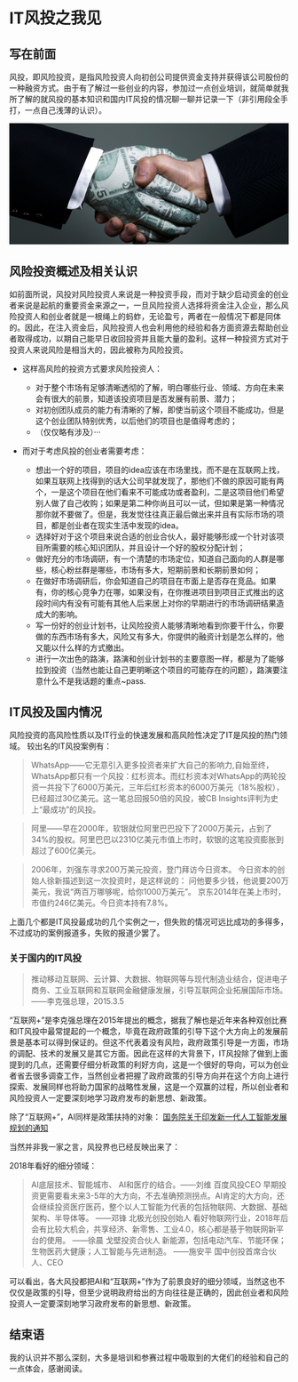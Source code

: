 # IT风投之我见

## 写在前面

风投，即风险投资，是指风险投资人向初创公司提供资金支持并获得该公司股份的一种融资方式。由于有了解过一些创业的内容，参加过一点创业培训，就简单就我所了解的就风投的基本知识和国内IT风投的情况聊一聊并记录一下（非引用段全手打，一点自己浅薄的认识）。

![](images/VC.jpg)
## 风险投资概述及相关认识

如前面所说，风投对风险投资人来说是一种投资手段，而对于缺少启动资金的创业者来说是起航的重要资金来源之一，一旦风险投资人选择将资金注入企业，那么风险投资人和创业者就是一根绳上的蚂蚱，无论盈亏，两者在一般情况下都是同体的。因此，在注入资金后，风险投资人也会利用他的经验和各方面资源去帮助创业者取得成功，以期自己能早日收回投资并且能大量的盈利。这样一种投资方式对于投资人来说风险是相当大的，因此被称为风险投资。

- 这样高风险的投资方式要求风险投资人：
    - 对于整个市场有足够清晰透彻的了解，明白哪些行业、领域、方向在未来会有很大的前景，知道该投资项目是否发展有前景、潜力；
    - 对初创团队成员的能力有清晰的了解，即使当前这个项目不能成功，但是这个创业团队特别优秀，以后他们的项目也是值得考虑的；
    - （仅仅略有涉及）···

- 而对于考虑风投的创业者需要考虑：
    - 想出一个好的项目，项目的idea应该在市场里找，而不是在互联网上找，如果互联网上找得到的话大公司早就发现了，那他们不做的原因可能有两个，一是这个项目在他们看来不可能成功或者盈利，二是这项目他们希望别人做了自己收购；如果是第二种你尚且可以一试，但如果是第一种情况那你就不要做了。但是，我发觉往往真正最后做出来并且有实际市场的项目，都是创业者在现实生活中发现的idea。
    - 选择好对于这个项目来说合适的创业合伙人，最好能够形成一个针对该项目所需要的核心知识团队，并且设计一个好的股权分配计划；
    - 做好充分的市场调研，有一个清楚的市场定位，知道自己面向的人群是哪些，核心粉丝群是哪些，市场有多大，短期前景和长期前景如何；
    - 在做好市场调研后，你会知道自己的项目在市面上是否存在竞品。如果有，你的核心竞争力在哪，如果没有，在你推进项目到项目正式推出的这段时间内有没有可能有其他人后来居上对你的早期进行的市场调研结果造成大的影响。
    - 写一份好的创业计划书，让风险投资人能够清晰地看到你要干什么，你要做的东西市场有多大，风险又有多大，你提供的融资计划是怎么样的，他又能以什么样的方式撤出。
    - 进行一次出色的路演，路演和创业计划书的主要意图一样，都是为了能够拉到投资（当然也能让自己更明晰这个项目的可能存在的问题），路演要注意什么不是我话题的重点~pass.

## IT风投及国内情况

风险投资的高风险性质以及IT行业的快速发展和高风险性决定了IT是风投的热门领域。
较出名的IT风投案例有：
> WhatsApp——它无意引入更多投资者来扩大自己的影响力,自始至终，WhatsApp都只有一个风投：红杉资本。而红杉资本对WhatsApp的两轮投资一共投下了6000万美元，三年后红杉资本的6000万美元（18%股权），已经超过30亿美元。这一笔总回报50倍的风投，被CB Insights评判为史上“最成功”的风投。

>阿里——早在2000年，软银就位阿里巴巴投下了2000万美元，占到了34%的股权。阿里巴巴以2310亿美元市值上市时，软银的这笔投资膨胀到超过了600亿美元。

>2006年，刘强东寻求200万美元投资，登门拜访今日资本。
今日资本的创始人徐新描述到这一次投资时，是这样说的：
问他要多少钱，他说要200万美元，我说“两百万哪够呢，给你1000万美元”。
京东2014年在美上市时，市值约246亿美元。今日资本持有7.8%。

上面几个都是IT风投最成功的几个实例之一，但失败的情况可远比成功的多得多，不过成功的案例报道多，失败的报道少罢了。

### 关于国内的IT风投

>推动移动互联网、云计算、大数据、物联网等与现代制造业结合，促进电子商务、工业互联网和互联网金融健康发展，引导互联网企业拓展国际市场。
——李克强总理，2015.3.5


“互联网+”是李克强总理在2015年提出的概念，据我了解也是近年来各种双创比赛和IT风投中最常提起的一个概念，毕竟在政府政策的引导下这个大方向上的发展前景是基本可以得到保证的。但这不代表着没有风险，政府政策引导是一方面，市场的调配、技术的发展又是其它方面。因此在这样的大背景下，IT风投除了做到上面提到的几点，还需要仔细分析政策的利好方向，这是一个很好的导向，可以为创业者省去很多调查工作，当然创业者把握了政府政策的引导方向并在这个方向上进行探索、发展同样也将助力国家的战略性发展，这是一个双赢的过程，所以创业者和风险投资人一定要深刻地学习政府发布的新思想、新政策。

除了“互联网+”，AI同样是政策扶持的对象：
[国务院关于印发新一代人工智能发展规划的通知](http://www.gov.cn/zhengce/content/2017-07/20/content_5211996.htm)

当然并非我一家之言，风投界也已经反映出来了：

2018年看好的细分领域：
>AI底层技术、智能城市、 AI和医疗的结合。——刘维 百度风投CEO
早期投资更需要看未来3-5年的大方向，不去准确预测拐点。AI肯定的大方向，还会继续投资医疗医药，整个以人工智能为代表的包括物联网、大数据、基础架构、半导体等。 ——邓锋 北极光创投创始人
看好物联网行业，2018年后会有比较大机会，共享经济、新零售、工业4.0，核心都是基于物联网新平台的使用。 ——徐晨 戈壁投资合伙人
新能源，包括电动汽车、节能环保；生物医药大健康；人工智能与先进制造。 ——施安平 国中创投首席合伙人、CEO

可以看出，各大风投都把AI和“互联网+”作为了前景良好的细分领域，当然这也不仅仅是政策的引导，但至少说明政府给出的方向往往是正确的，因此创业者和风险投资人一定要深刻地学习政府发布的新思想、新政策。

## 结束语

我的认识并不那么深刻，大多是培训和参赛过程中吸取到的大佬们的经验和自己的一点体会，感谢阅读。